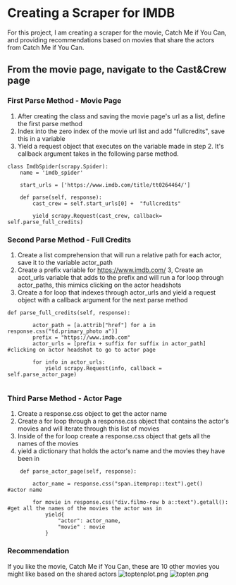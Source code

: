 
# Creating a Scraper for IMDB
For this project, I am creating a scraper for the movie, Catch Me if You Can, and providing recommendations based on movies 
that share the actors from Catch Me if You Can.

## From the movie page, navigate to the Cast&Crew page
### First Parse Method - Movie Page
1. After creating the class and saving the movie page's url as a list, define the first parse method
2. Index into the zero index of the movie url list and add "fullcredits", save this in a variable
3. Yield a request object that executes on the variable made in step 2. It's callback argument takes in the following parse method.
```
class ImdbSpider(scrapy.Spider):
    name = 'imdb_spider'

    start_urls = ['https://www.imdb.com/title/tt0264464/']

    def parse(self, response):
        cast_crew = self.start_urls[0] +  "fullcredits"
        
        yield scrapy.Request(cast_crew, callback= self.parse_full_credits)
```

### Second Parse Method - Full Credits
1. Create a list comprehension that will run a relative path for each actor, save it to the variable actor_path
2. Create a prefix variable for https://www.imdb.com/
3, Create an acot_urls variable that adds to the prefix and will run a for loop through actor_paths, this mimics clicking on the actor headshots
4. Create a for loop that indexes through actor_urls and yield a request object with a callback argument for the next parse method
```
def parse_full_credits(self, response):

        actor_path = [a.attrib["href"] for a in response.css("td.primary_photo a")]
        prefix = "https://www.imdb.com"
        actor_urls = [prefix + suffix for suffix in actor_path] #clicking on actor headshot to go to actor page

        for info in actor_urls: 
            yield scrapy.Request(info, callback = self.parse_actor_page)
           
```

### Third Parse Method - Actor Page
1. Create a response.css object to get the actor name
2. Create a for loop through a response.css object that contains the actor's movies and will iterate through this list of movies
3. Inside of the for loop create a response.css object that gets all the names of the movies
4. yield a dictionary that holds the actor's name and the movies they have been in
```
    def parse_actor_page(self, response):
        
        actor_name = response.css("span.itemprop::text").get()   #actor name 

        for movie in response.css("div.filmo-row b a::text").getall(): #get all the names of the movies the actor was in
            yield{
                "actor": actor_name,
                "movie" : movie
            }
```
### Recommendation
If you like the movie, Catch Me if You Can, these are 10 other movies you might like based on the shared actors
![toptenplot.png](/images/toptenplot.png) 
![topten.png](/images/topten.png) 